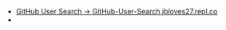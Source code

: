 - [GitHub User Search -> GitHub-User-Search.jbloves27.repl.co](https://GitHub-User-Search.jbloves27.repl.co)
- 
